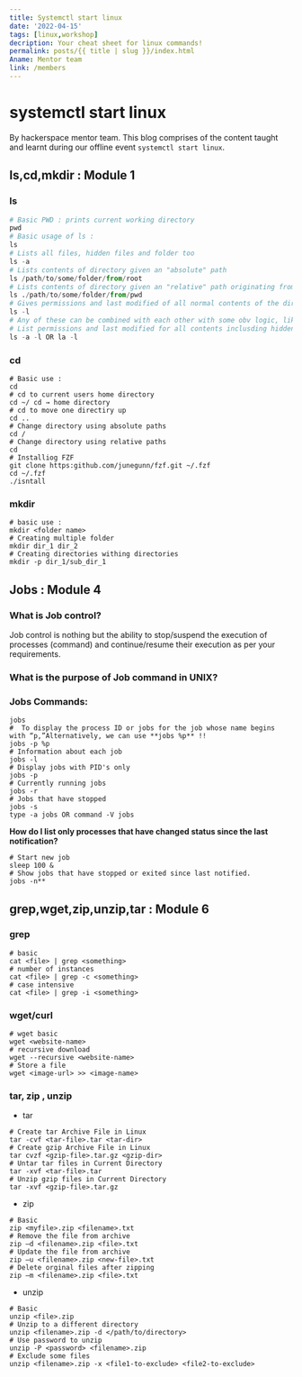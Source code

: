 ```yaml
---
title: Systemctl start linux
date: '2022-04-15'
tags: [linux,workshop]
decription: Your cheat sheet for linux commands!
permalink: posts/{{ title | slug }}/index.html
Aname: Mentor team
link: /members
---
```

# systemctl start linux 

By hackerspace mentor team. This blog comprises of the content taught and learnt during our offline event `systemctl start linux`.


## ls,cd,mkdir : Module 1 

### ls
```py
# Basic PWD : prints current working directory 
pwd 
# Basic usage of ls : 
ls 
# Lists all files, hidden files and folder too 
ls -a 
# Lists contents of directory given an "absolute" path 
ls /path/to/some/folder/from/root
# Lists contents of directory given an "relative" path originating from PWD 
ls ./path/to/some/folder/from/pwd
# Gives permissions and last modified of all normal contents of the directory 
ls -l 
# Any of these can be combined with each other with some obv logic, like : 
# List permissions and last modified for all contents inclusding hidden 
ls -a -l OR la -l
```
### cd
```
# Basic use : 
cd
# cd to current users home directory 
cd ~/ cd → home directory
# cd to move one directiry up 
cd ..
# Change directory using absolute paths 
cd /
# Change directory using relative paths
cd 
# Installiog FZF 
git clone https:github.com/junegunn/fzf.git ~/.fzf
cd ~/.fzf 
./isntall 
```
### mkdir
```
# basic use : 
mkdir <folder name> 
# Creating multiple folder
mkdir dir_1 dir_2 
# Creating directories withing directories 
mkdir -p dir_1/sub_dir_1
```

## Jobs : Module 4

### What is Job control?

Job control is nothing but the ability to stop/suspend the execution of
processes (command) and continue/resume their execution as per your
requirements.

### What is the purpose of Job command in UNIX?


### Jobs Commands:
```
jobs
#  To display the process ID or jobs for the job whose name begins with “p,”Alternatively, we can use **jobs %p** !!
jobs -p %p 
# Information about each job 
jobs -l
# Display jobs with PID's only 
jobs -p
# Currently running jobs
jobs -r
# Jobs that have stopped 
jobs -s
type -a jobs OR command -V jobs
```

**How do I list only processes that have changed status since the
last notification?**

```
# Start new job
sleep 100 &
# Show jobs that have stopped or exited since last notified.
jobs -n**
```

## grep,wget,zip,unzip,tar : Module 6

### grep
```
# basic
cat <file> | grep <something>
# number of instances
cat <file> | grep -c <something>
# case intensive
cat <file> | grep -i <something>
```
### wget/curl
```
# wget basic
wget <website-name>
# recursive download
wget --recursive <website-name>
# Store a file
wget <image-url> >> <image-name>
```
### tar, zip , unzip
- tar
```
# Create tar Archive File in Linux
tar -cvf <tar-file>.tar <tar-dir>
# Create gzip Archive File in Linux
tar cvzf <gzip-file>.tar.gz <gzip-dir>
# Untar tar files in Current Directory
tar -xvf <tar-file>.tar
# Unzip gzip files in Current Directory
tar -xvf <gzip-file>.tar.gz
```
- zip
```
# Basic
zip <myfile>.zip <filename>.txt
# Remove the file from archive
zip –d <filename>.zip <file>.txt
# Update the file from archive
zip –u <filename>.zip <new-file>.txt
# Delete orginal files after zipping
zip –m <filename>.zip <file>.txt
```
- unzip
```
# Basic
unzip <file>.zip
# Unzip to a different directory
unzip <filename>.zip -d </path/to/directory>
# Use password to unzip
unzip -P <password> <filename>.zip
# Exclude some files
unzip <filename>.zip -x <file1-to-exclude> <file2-to-exclude>
```
